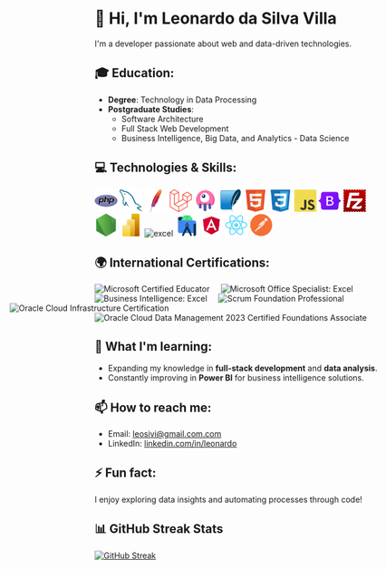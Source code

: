 # 👋 Hi, I'm Leonardo da Silva Villa

I'm a developer passionate about web and data-driven technologies.

## 🎓 Education:
- **Degree**: Technology in Data Processing
- **Postgraduate Studies**:
  - Software Architecture
  - Full Stack Web Development
  - Business Intelligence, Big Data, and Analytics - Data Science

## 💻 Technologies & Skills:
<div>
  <img src="https://github.com/LeonardoVilla/villaIcon/blob/main/php-original.svg" title="php" alt="php" width="40" height="40"/>
  <img src="https://github.com/LeonardoVilla/villaIcon/blob/main/mysql-original.svg" title="mysql" alt="mysql" width="40" height="40"/>
  <img src="https://github.com/LeonardoVilla/villaIcon/blob/main/apache-original.svg" title="apache" alt="apache" width="40" height="40"/>
  <img src="https://github.com/LeonardoVilla/villaIcon/blob/main/laravel-original.svg" title="laravel" alt="laravel" width="40" height="40"/>
  <img src="https://github.com/LeonardoVilla/villaIcon/blob/main/livewire-original.svg" title="livewire" alt="livewire" width="40" height="40"/>
  <img src="https://github.com/LeonardoVilla/villaIcon/blob/main/sqlite-original.svg" title="sqlite" alt="sqlite" width="40" height="40"/>
  <img src="https://github.com/LeonardoVilla/villaIcon/blob/main/html5-original.svg" title="html5" alt="Java" width="40" height="40"/>
  <img src="https://github.com/LeonardoVilla/villaIcon/blob/main/css3-original.svg" title="css3" alt="css3" width="40" height="40"/>
  <img src="https://github.com/LeonardoVilla/villaIcon/blob/main/javascript-original.svg" title="javascript" alt="javascript" width="40" height="40"/>
  <img src="https://github.com/LeonardoVilla/villaIcon/blob/main/bootstrap-original.svg" title="bootstrap" alt="bootstrap" width="40" height="40"/>
  <img src="https://github.com/LeonardoVilla/villaIcon/blob/main/filezilla-original.svg" title="filezilla" alt="filezilla" width="40" height="40"/>
  <img src="https://github.com/LeonardoVilla/villaIcon/blob/main/nodejs-original.svg" title="nodejs" alt="nodejs" width="40" height="40"/>
  <img src="https://github.com/LeonardoVilla/villaIcon/blob/main/New_Power_BI_Logo.svg.png" title="powerbi" alt="powerbi" width="40" height="40"/>
  <img src="https://github.com/LeonardoVilla/villaIcon/blob/main/Microsoft_Office_Excel_(2019%E2%80%93present).svg.png" title="Java" alt="excel" width="40" height="40"/>
  <img src="https://github.com/LeonardoVilla/villaIcon/blob/main/androidstudio-original.svg" title="androidstudio" alt="androidstudio" width="40" height="40"/>
  <img src="https://github.com/LeonardoVilla/villaIcon/blob/main/angular-original.svg" title="angular" alt="angular" width="40" height="40"/>
  <img src="https://github.com/LeonardoVilla/villaIcon/blob/main/react-original.svg" title="react" alt="react" width="40" height="40"/>
  <img src="https://github.com/LeonardoVilla/villaIcon/blob/main/postman-original.svg" title="postman" alt="postman" width="40" height="40"/>
</div>


## 🌍 International Certifications:
![Microsoft Certified Educator](https://images.credly.com/size/80x80/images/54f7ea40-48bc-4217-b398-b81bae6de175/MCE.png)&nbsp;&nbsp;&nbsp;&nbsp;
![Microsoft Office Specialist: Excel](https://images.credly.com/size/80x80/images/9d2bcbe6-519f-4ed0-ad34-aca077421568/MOS_Excel.png)&nbsp;&nbsp;&nbsp;&nbsp;
![Business Intelligence: Excel](https://images.credly.com/size/80x80/images/9a13a2d2-c007-4260-81bd-bf5d1ffb9223/image.png)&nbsp;&nbsp;&nbsp;&nbsp;
![Scrum Foundation Professional](https://images.credly.com/size/80x80/images/4e3d6f9f-55d7-4ea7-b0e6-f4d4ff543e22/image.png)<img src="https://brm-workforce.oracle.com/pdf/certview/images/OCIF2023CA.png" alt="Oracle Cloud Infrastructure Certification" width="160" height="80" style="margin-left: -150px;">
<img class="rc10img" src="https://brm-workforce.oracle.com/pdf/certview/images/OCDMF2023.png" alt="Oracle Cloud Data Management 2023 Certified Foundations Associate" style="width: 160px; height: 80px; object-fit: cover; margin:0 auto;">

## 🌱 What I'm learning:
- Expanding my knowledge in **full-stack development** and **data analysis**.
- Constantly improving in **Power BI** for business intelligence solutions.

## 📫 How to reach me:
- Email: leosivi@gmail.com.com
- LinkedIn: [linkedin.com/in/leonardo](https://www.linkedin.com/in/leonardotech/)

## ⚡ Fun fact:
I enjoy exploring data insights and automating processes through code!

## 📊 GitHub Streak Stats
[![GitHub Streak](https://streak-stats.demolab.com/?user=DenverCoder1&theme=default)](https://git.io/streak-stats)

